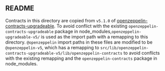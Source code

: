 ## README

Contracts in this directory are copied from `v5.1.0` of [openzeppelin-contracts-upgradeable](https://github.com/OpenZeppelin/openzeppelin-contracts-upgradeable/releases/tag/v5.1.0). To avoid conflict with the existing `openzeppelin-contracts-upgradeable` package in node_modules,`openzeppelin-upgradeable-v5/` is used as the import path with a remapping to this directory. `@openzeppelin` import paths in these files are modified to be `@openzeppelin-v5`, which has a remapping to `src/lib/openzeppelin-contracts-upgradeable-v5/lib/openzeppelin-contracts` to avoid conflicts with the existing remapping and the `openzeppelin-contracts` package in node_modules.